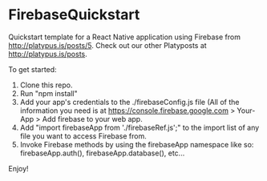 # FirebaseQuickstart

Quickstart template for a React Native application using Firebase from http://platypus.is/posts/5. Check out our other Platyposts at http://platypus.is/posts.

To get started:

1. Clone this repo.
2. Run "npm install"
3. Add your app's credentials to the ./firebaseConfig.js file (All of the information you need is at https://console.firebase.google.com > Your-App > Add firebase to your web app.
4. Add "import firebaseApp from './firebaseRef.js';" to the import list of any file you want to access Firebase from.
5. Invoke Firebase methods by using the firebaseApp namespace like so: firebaseApp.auth(), firebaseApp.database(), etc...

Enjoy!
